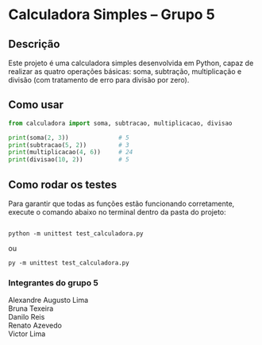 # Calculadora Simples – Grupo 5

## Descrição

Este projeto é uma calculadora simples desenvolvida em Python, capaz de realizar as quatro operações básicas: soma, subtração, multiplicação e divisão (com tratamento de erro para divisão por zero).

## Como usar

```python
from calculadora import soma, subtracao, multiplicacao, divisao

print(soma(2, 3))              # 5
print(subtracao(5, 2))         # 3
print(multiplicacao(4, 6))     # 24
print(divisao(10, 2))          # 5
```
## Como rodar os testes

Para garantir que todas as funções estão funcionando corretamente, execute o comando abaixo no terminal dentro da pasta do projeto:

```

python -m unittest test_calculadora.py
```
ou
```
py -m unittest test_calculadora.py
```
### Integrantes do grupo 5

Alexandre Augusto Lima  
Bruna Texeira  
Danilo Reis  
Renato Azevedo  
Victor Lima
